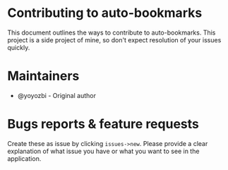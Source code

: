 # Contributing to auto-bookmarks
This document outlines the ways to contribute to auto-bookmarks.
This project is a side project of mine, so don't expect resolution of your issues quickly.

# Maintainers
- @yoyozbi - Original author

# Bugs reports & feature requests
Create these as issue by clicking `issues->new`. Please provide a clear explanation of what issue you have or what you want to see in the application.
